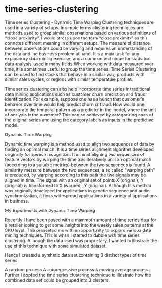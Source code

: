 # time-series-clustering
Time series Clustering - Dynamic Time Warping
Clustering techniques are used in a variety of setups. In simple terms clustering techniques are methods used to group similar observations based on various definitions of “close proximity”. I would stress upon the term “close proximity” as this connotes different meaning in different setups. The measure of distance between observations could be varying and requires an understanding of the data and the business problem at hand. It is a main task for any exploratory data mining exercise, and a common technique for statistical data analysis, used in many fields.When working with data measured over time, it is sometimes useful to group the time series. Time Series Clustering can be used to find stocks that behave in a similar way, products with similar sales cycles, or regions with similar temperature profiles.

Time series clustering can also help incorporate time series in traditional data mining applications such as customer churn prediction and fraud identification. For example, suppose one has a hunch that customer’s behavior over time would help predict churn or fraud. How would one incorporate the temporal pattern as a predictor in the model, where the unit of analysis is the customer? This can be achieved by categorizing each of the original series and using the category labels as inputs in the predictive model.

Dynamic Time Warping

Dynamic time warping is a method used to align two sequences of data by finding an optimal match. It is a time series alignment algorithm developed originally for speech recognition. It aims at aligning two sequences of feature vectors by warping the time axis iteratively until an optimal match (according to a suitable metrics) between the two sequences is found. A similarity measure between the two sequences, a so called "warping path" is produced, by warping according to this path the two signals may be aligned in time. The signal with an original set of points X (original), Y (original) is transformed to X (warped), Y (original). Although this method was originally developed for applications in genetic sequence and audio synchronization, it finds widespread applications in a variety of applications in business.  

My Experiments with Dynamic Time Warping  

Recently I have been posed with a mammoth amount of time series data for a retailer looking to get some insights into the weekly sales patterns at the SKU level. This presented me with an opportunity to explore various data mining techniques. This is when I started to dabble with time series clustering. Although the data used was proprietary, I wanted to illustrate the use of this technique with some simulated dataset.

Hence I created a synthetic data set containing 3 distinct types of time series

A random process
A autoregressive process
A moving average process
 Further I applied the time series clustering technique to illustrate how the combined data set could be grouped into 3 clusters.
